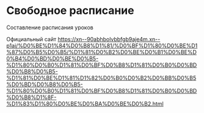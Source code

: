 # Свободное расписание 
Составление расписания уроков

Официальный сайт https://xn--90abhbolvbbfgb9aje4m.xn--p1ai/%D0%BE%D1%84%D0%B8%D1%81/%D0%BF%D1%80%D0%BE%D1%87%D0%B5%D0%B5/%D1%81%D0%B2%D0%BE%D0%B1%D0%BE%D0%B4%D0%BD%D0%BE%D0%B5-%D1%80%D0%B0%D1%81%D0%BF%D0%B8%D1%81%D0%B0%D0%BD%D0%B8%D0%B5-%D1%81%D0%BE%D1%81%D1%82%D0%B0%D0%B2%D0%BB%D0%B5%D0%BD%D0%B8%D0%B5-%D1%80%D0%B0%D1%81%D0%BF%D0%B8%D1%81%D0%B0%D0%BD%D0%B8%D1%8F-%D1%83%D1%80%D0%BE%D0%BA%D0%BE%D0%B2.html
